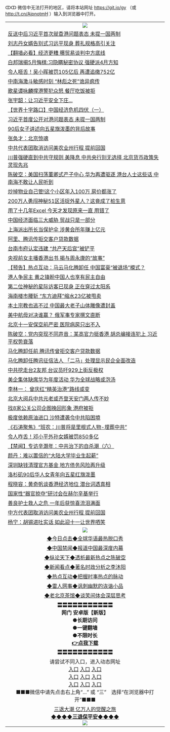 ↀↀ 微信中无法打开的地区，请将本站网址 https://git.io/gy （或 http://t.cn/AipnotmH ）输入到浏览器中打开。 

<table>
   <tr>
    <td align=center><img src="https://github.com/gyhhx/image-upload/blob/master/20190822-2.jpg" /></td>
  </tr>
<tr><td align="left"><a href="https://xwood.fun/oo.aspx?name=c1076100&key=nqynnipsxfbxcbni&from=gy">反送中后习近平首次就稥港问题表态 未提一国两制</a></td></tr>
<tr><td align="left"><a href="https://xwood.fun/oo.aspx?name=c1076012&key=nqynnipsxfbxcbni&from=gy">刘志丹女婿告别式习远平现身 葬礼规格高引关注</a></td></tr>
<tr><td align="left"><a href="https://xwood.fun/oo.aspx?name=c1075999&key=nqynnipsxfbxcbni&from=gy">【翻墙必看】经济更糟 曝贸易谈判中方底线</a></td></tr>
<tr><td align="left"><a href="https://xwood.fun/oo.aspx?name=c1076035&key=nqynnipsxfbxcbni&from=gy">白邦瑞揭5月悔棋:习隐瞒秘密协议 强硬派4月方知</a></td></tr>
<tr><td align="left"><a href="https://xwood.fun/oo.aspx?name=c1076101&key=nqynnipsxfbxcbni&from=gy">令人咂舌！吴小晖被罚105亿后 再遭追缴752亿</a></td></tr>
<tr><td align="left"><a href="https://xwood.fun/oo.aspx?name=c1075959&key=nqynnipsxfbxcbni&from=gy">中南海激斗敏感时刻 “林彪之死”诡异疯传</a></td></tr>
<tr><td align="left"><a href="https://xwood.fun/oo.aspx?name=c1076111&key=nqynnipsxfbxcbni&from=gy">歌星谭咏麟撑港警犯众怒 餐厅吃饭被拒</a></td></tr>
<tr><td align="left"><a href="https://xwood.fun/oo.aspx?name=c1075690&key=nqynnipsxfbxcbni&from=gy">张宇韶：让习近平安全下庄...</a></td></tr>
<tr><td align="left"><a href="https://xwood.fun/oo.aspx?name=c1076021&key=nqynnipsxfbxcbni&from=gy">【世界十字路口】中国经济危机四伏（一）</a></td></tr>
<tr><td align="left"><a href="https://xwood.fun/oo.aspx?name=c1076050&key=nqynnipsxfbxcbni&from=gy">习近平首度公开对港问题表态 未提一国两制</a></td></tr>
<tr><td align="left"><a href="https://xwood.fun/oo.aspx?name=c1076091&key=nqynnipsxfbxcbni&from=gy">90后女子讲述向五星旗泼墨的背后故事</a></td></tr>
<tr><td align="left"><a href="https://xwood.fun/oo.aspx?name=c1076022&key=nqynnipsxfbxcbni&from=gy">张奂才：北京惊魂</a></td></tr>
<tr><td align="left"><a href="https://xwood.fun/oo.aspx?name=c1076064&key=nqynnipsxfbxcbni&from=gy">中共代表团取消访问美农业州行程 提前回国</a></td></tr>
<tr><td align="left"><a href="https://xwood.fun/oo.aspx?name=c1076014&key=nqynnipsxfbxcbni&from=gy">川普强硬直到中共守规则 美降息 中共央行别无选择 北京货币政策失灵现先兆</a></td></tr>
<tr><td align="left"><a href="https://xwood.fun/oo.aspx?name=c1076044&key=nqynnipsxfbxcbni&from=gy">陈破空：美国扫荡董卿式产子中心 华为再遭驱逐 港台人士这些话 中南海不敢让人民听到</a></td></tr>
<tr><td align="left"><a href="https://xwood.fun/oo.aspx?name=c1076013&key=nqynnipsxfbxcbni&from=gy">炒掉物业自己管!这个小区年入100万 房价都涨了</a></td></tr>
<tr><td align="left"><a href="https://xwood.fun/oo.aspx?name=c1076087&key=nqynnipsxfbxcbni&from=gy">200万人勇闯神秘51区活捉外星人？这竟成了桩生意</a></td></tr>
<tr><td align="left"><a href="https://xwood.fun/oo.aspx?name=c1076089&key=nqynnipsxfbxcbni&from=gy">用了十几年Excel 今天才发现原来一直 用错了</a></td></tr>
<tr><td align="left"><a href="https://xwood.fun/oo.aspx?name=c1076106&key=nqynnipsxfbxcbni&from=gy">中国经济面临三大威胁 贸战只是一部分</a></td></tr>
<tr><td align="left"><a href="https://xwood.fun/oo.aspx?name=c1076104&key=nqynnipsxfbxcbni&from=gy">上海派出所长当保护伞 涉黄会所年赚上亿元</a></td></tr>
<tr><td align="left"><a href="https://xwood.fun/oo.aspx?name=c1076110&key=nqynnipsxfbxcbni&from=gy">阿里、腾讯传拒交客户贷款数据</a></td></tr>
<tr><td align="left"><a href="https://xwood.fun/oo.aspx?name=c1076020&key=nqynnipsxfbxcbni&from=gy">台南市府认定违建 “共产天后宫”被铲平</a></td></tr>
<tr><td align="left"><a href="https://xwood.fun/oo.aspx?name=c1075935&key=nqynnipsxfbxcbni&from=gy">央视前女主播香港出书 揭与周永康的“故事”</a></td></tr>
<tr><td align="left"><a href="https://xwood.fun/oo.aspx?name=c1076019&key=nqynnipsxfbxcbni&from=gy">【预告】热点互动：马云马化腾卸任 中国富豪“被退场”模式？</a></td></tr>
<tr><td align="left"><a href="https://xwood.fun/oo.aspx?name=c1076017&key=nqynnipsxfbxcbni&from=gy">港人争民主 黄之锋盼中国人也享有民主自由</a></td></tr>
<tr><td align="left"><a href="https://xwood.fun/oo.aspx?name=c1076088&key=nqynnipsxfbxcbni&from=gy">第二位神秘的星际访客已现身 正在穿过太阳系</a></td></tr>
<tr><td align="left"><a href="https://xwood.fun/oo.aspx?name=c1076028&key=nqynnipsxfbxcbni&from=gy">海南楼市腰斩 “东方迪拜”缩水23亿被甩卖</a></td></tr>
<tr><td align="left"><a href="https://xwood.fun/oo.aspx?name=c1076030&key=nqynnipsxfbxcbni&from=gy">本土宗教也逃不过 中国最大老子山体雕像遭封盖</a></td></tr>
<tr><td align="left"><a href="https://xwood.fun/oo.aspx?name=c1076010&key=nqynnipsxfbxcbni&from=gy">美中航母对决谁赢？ 俄军事专家撰文直断</a></td></tr>
<tr><td align="left"><a href="https://xwood.fun/oo.aspx?name=c1076099&key=nqynnipsxfbxcbni&from=gy">北京十一安保空前严密 医院病房只出不入</a></td></tr>
<tr><td align="left"><a href="https://xwood.fun/oo.aspx?name=c1075726&key=nqynnipsxfbxcbni&from=gy">陈破空：党内突现不同声音：某高官力挺香港 胡总编接连犯上 习近平权势衰落</a></td></tr>
<tr><td align="left"><a href="https://xwood.fun/oo.aspx?name=c1076031&key=nqynnipsxfbxcbni&from=gy">马化腾卸任前 腾讯传曾拒交客户贷款数据</a></td></tr>
<tr><td align="left"><a href="https://xwood.fun/oo.aspx?name=c1076098&key=nqynnipsxfbxcbni&from=gy">马化腾卸任腾讯征信法人 「二马」处理显示民企全面改造</a></td></tr>
<tr><td align="left"><a href="https://xwood.fun/oo.aspx?name=c1076092&key=nqynnipsxfbxcbni&from=gy">中共挖走台2友邦 台议员吁929上街反极权</a></td></tr>
<tr><td align="left"><a href="https://xwood.fun/oo.aspx?name=c1076107&key=nqynnipsxfbxcbni&from=gy">美企集体缺席华为年度活动 华为全球战略或泡汤</a></td></tr>
<tr><td align="left"><a href="https://xwood.fun/oo.aspx?name=c1076073&key=nqynnipsxfbxcbni&from=gy">李林一： 曾庆红“精英治港”路线或变</a></td></tr>
<tr><td align="left"><a href="https://xwood.fun/oo.aspx?name=c1075856&key=nqynnipsxfbxcbni&from=gy">北京大阅兵中共元老或齐登天安门两人传不妙</a></td></tr>
<tr><td align="left"><a href="https://xwood.fun/oo.aspx?name=c1076026&key=nqynnipsxfbxcbni&from=gy">找8家公关公司企图挽回形象 港府被拒</a></td></tr>
<tr><td align="left"><a href="https://xwood.fun/oo.aspx?name=c1076103&key=nqynnipsxfbxcbni&from=gy">极度依赖原油进口 沙特遭袭令中共陷困境</a></td></tr>
<tr><td align="left"><a href="https://xwood.fun/oo.aspx?name=c1076116&key=nqynnipsxfbxcbni&from=gy">《石涛聚焦》“班农：川普将是里根式人物-埋葬中共”</a></td></tr>
<tr><td align="left"><a href="https://xwood.fun/oo.aspx?name=c1075961&key=nqynnipsxfbxcbni&from=gy">令人咋舌！邓小平外孙女婿被罚850多亿</a></td></tr>
<tr><td align="left"><a href="https://xwood.fun/oo.aspx?name=c1076093&key=nqynnipsxfbxcbni&from=gy">【禁闻】专访辛灏年：中共治下的自杀潮（六）</a></td></tr>
<tr><td align="left"><a href="https://xwood.fun/oo.aspx?name=c1076043&key=nqynnipsxfbxcbni&from=gy">颜丹：难以置信的“大陆大学毕业生起薪”</a></td></tr>
<tr><td align="left"><a href="https://xwood.fun/oo.aspx?name=c1076070&key=nqynnipsxfbxcbni&from=gy">深圳缺钱清理官方基金 地方债务风险再升级</a></td></tr>
<tr><td align="left"><a href="https://xwood.fun/oo.aspx?name=c1076094&key=nqynnipsxfbxcbni&from=gy">洛杉矶90后华人女青年向五星红旗泼墨</a></td></tr>
<tr><td align="left"><a href="https://xwood.fun/oo.aspx?name=c1076051&key=nqynnipsxfbxcbni&from=gy">程晓容：黄奇帆谈香港经济地位 潜台词透真相</a></td></tr>
<tr><td align="left"><a href="https://xwood.fun/oo.aspx?name=c1076029&key=nqynnipsxfbxcbni&from=gy">国家性“器官掠夺”研讨会在赫尔辛基举行</a></td></tr>
<tr><td align="left"><a href="https://xwood.fun/oo.aspx?name=c1076027&key=nqynnipsxfbxcbni&from=gy">善良护士救人之危 一年后获惊喜流泪满面</a></td></tr>
<tr><td align="left"><a href="https://xwood.fun/oo.aspx?name=c1076039&key=nqynnipsxfbxcbni&from=gy">中方代表团取消访问美农业州行程 提前回国</a></td></tr>
<tr><td align="left"><a href="https://xwood.fun/oo.aspx?name=c1076072&key=nqynnipsxfbxcbni&from=gy">杨宁：胡锡进吐实话 如此迎十一让世界哂笑</a></td></tr>

   <tr>
    <td align=center><img src="https://github.com/gyhhx/image-upload/blob/master/ogate-c.JPG" /></td>
  </tr>
   <tr>
   <td align=center> 
<a href="https://tru28th.xwood.fun/oo.aspx?name=c816850&key=nqynnipsxfbxcbni&from=gy&tag=9877">◆今日点击◆全球华语最热脱口秀</a><br/>
    </td>
  </tr>
  <tr>
  <td align=center>
<a href="https://tru28th.xwood.fun/oo.aspx?name=c816860&key=nqynnipsxfbxcbni&from=gy&tag=99733110">◆中国禁闻◆报道中国最深度内幕</a><br/>
   </tr>
  <tr>
     <td align=center>
<a href="https://tru28th.xwood.fun/oo.aspx?name=c816855&key=nqynnipsxfbxcbni&from=gy&tag=997110">◆纵论天下◆透析最新热点之陈破空</a><br/>
   </tr>
   <tr>
      <td align=center>
<a href="https://tru28th.xwood.fun/oo.aspx?name=c838308&key=nqynnipsxfbxcbni&from=gy&tag=9973110">◆新闻看点◆著名时政分析之李沐阳</a><br/>
   </tr>
   <tr>
     <td align=center>
<a href="https://tru28th.xwood.fun/oo.aspx?name=c816852&key=nqynnipsxfbxcbni&from=gy&tag=9733110">◆热点互动◆把握时事热点的脉动</a><br/>
   </tr>
   <tr>
      <td align=center>
<a href="https://tru28th.xwood.fun/oo.aspx?name=c816694&key=nqynnipsxfbxcbni&from=gy&tag=93310">◆雷人网事◆讽刺幽默的诙谐小品</a><br/>
   </tr>
   <tr>
    <td align=center>
<a href="https://tru28th.xwood.fun/oo.aspx?name=c816650&key=nqynnipsxfbxcbni&from=gy&tag=9973110">◆老北京茶馆◆谈笑间体会深层思考</a><br/>
   </tr>
  <tr>
    <td align=center>
 <b>〓〓〓〓〓〓〓〓〓〓〓<br/>网门 安卓版【新版】<br/> ●长期访问<br/> ●一键翻墙<br/>  ●不限时长<br/> 
 <a href="https://share.weiyun.com/5bQmUPm">👉<b>点我下载</a><br/>〓〓〓〓〓〓〓〓〓〓〓<br/>
    </td>
    </tr>
   <tr>
    <td align=center>请尝试不同入口，进入动态网址<br/>
      <a href="https://s3.us-east-2.amazonaws.com/ogateo/show.htm">入口</a>
      <a href="https://s3.ca-central-1.amazonaws.com/ogatec/show.htm">入口</a>
      <a href="https://s3.ap-southeast-2.amazonaws.com/ogatey/show.htm">入口</a><br/>
      <a href="https://s3.ap-northeast-2.amazonaws.com/ogates/show.htm">入口</a>
      <a href="https://s3.eu-central-1.amazonaws.com/ogatef/show.htm">入口</a>
      <a href="https://s3.ap-south-1.amazonaws.com/ogatem/show.htm">入口</a><br/>
      <a href="https://s3-us-west-1.amazonaws.com/ogaten/show.htm">入口</a>
      <a href="https://s3.eu-west-2.amazonaws.com/ogatel/show.htm">入口</a>
      <a href="https://s3.ap-northeast-1.amazonaws.com/ogatet/show.htm">入口</a><br/>
      ■■■微信中请先点击右上角“...” 或 “三”　选择“在浏览器中打开”■■■<b><br/>
    </td>
  </tr>
  <tr>  
  <td align=center>
  <a href="https://tru28th.xwood.fun/oo.aspx?name=c894205&key=nqynnipsxfbxcbni&from=gy&tag=9973110">三退大潮 亿万人的觉醒之旅</a><br/>
      <a href="https://tru28th.xwood.fun/oo.aspx?name=ogQuit.aspx&key=nqynnipsxfbxcbni&from=gy"><b>◆◆◆◆三退保平安◆◆◆◆<br/></a>
      <img src="https://github.com/gyhhx/image-upload/blob/master/3t.jpg" /><br/>
      </td>
  </tr>
</table>


